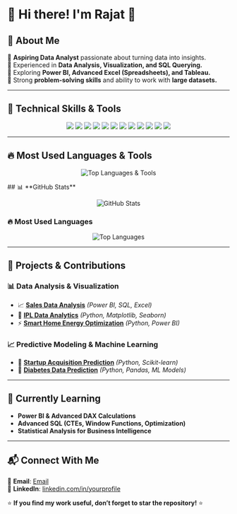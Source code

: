 # 👋 Hi there! I'm Rajat 🚀  

## 📌 About Me  
🔹 **Aspiring Data Analyst** passionate about turning data into insights.  
🔹 Experienced in **Data Analysis, Visualization, and SQL Querying.**  
🔹 Exploring **Power BI, Advanced Excel (Spreadsheets), and Tableau.**  
🔹 Strong **problem-solving skills** and ability to work with **large datasets.**  

---

## 🚀 Technical Skills & Tools  

<p align="center">
  <img src="https://img.shields.io/badge/Python-3670A0?style=for-the-badge&logo=python&logoColor=white" />
  <img src="https://img.shields.io/badge/SQL-4479A1?style=for-the-badge&logo=postgresql&logoColor=white" />
  <img src="https://img.shields.io/badge/Power%20BI-F2C811?style=for-the-badge&logo=power-bi&logoColor=black" />
  <img src="https://img.shields.io/badge/Tableau-E97627?style=for-the-badge&logo=tableau&logoColor=white" />
  <img src="https://img.shields.io/badge/Excel-217346?style=for-the-badge&logo=microsoft-excel&logoColor=white" />
  <img src="https://img.shields.io/badge/Google%20Sheets-34A853?style=for-the-badge&logo=google-sheets&logoColor=white" />
  <img src="https://img.shields.io/badge/Scikit--Learn-F7931E?style=for-the-badge&logo=scikit-learn&logoColor=white" />
  <img src="https://img.shields.io/badge/VS%20Code-007ACC?style=for-the-badge&logo=visual-studio-code&logoColor=white" />
  <img src="https://img.shields.io/badge/Jupyter-F37626?style=for-the-badge&logo=jupyter&logoColor=white" />
  <img src="https://img.shields.io/badge/Git-F05032?style=for-the-badge&logo=git&logoColor=white" />
  <img src="https://img.shields.io/badge/GitHub-181717?style=for-the-badge&logo=github&logoColor=white" />
  <img src="https://img.shields.io/badge/APIs-02569B?style=for-the-badge&logo=json&logoColor=white" />
</p>

---

## 🔥 Most Used Languages & Tools  

<p align="center">
  <img src="https://github-readme-stats.vercel.app/api/top-langs/?username=rajatp3066&langs_count=8&layout=compact&theme=radical" alt="Top Languages & Tools" />
</p>
## 📊 **GitHub Stats**  
<p align="center">
  <img src="https://github-readme-stats.vercel.app/api?username=rajatp3066&show_icons=true&theme=radical" alt="GitHub Stats" />
</p>

### 🔥 **Most Used Languages**  
<p align="center">
  <img src="https://github-readme-stats.vercel.app/api/top-langs/?username=rajatp3066&langs_count=6&layout=compact&theme=radical" alt="Top Languages" />
</p>

---

## 🚀 **Projects & Contributions**  

### 📊 **Data Analysis & Visualization**  
- 📈 [**Sales Data Analysis**](https://github.com/rajatp3066/sales-analysis) _(Power BI, SQL, Excel)_  
- 🏏 [**IPL Data Analytics**](https://github.com/rajatp3066/ipl-data-eda) _(Python, Matplotlib, Seaborn)_  
- ⚡ [**Smart Home Energy Optimization**](https://github.com/rajatp3066/energy-optimization) _(Python, Power BI)_  

### 📈 **Predictive Modeling & Machine Learning**  
- 🚀 [**Startup Acquisition Prediction**](https://github.com/rajatp3066/startup-acquisition) _(Python, Scikit-learn)_  
- 🏥 [**Diabetes Data Prediction**](https://github.com/rajatp3066/diabetes-analysis) _(Python, Pandas, ML Models)_  

---

## 🌱 **Currently Learning**  
- **Power BI & Advanced DAX Calculations**  
- **Advanced SQL (CTEs, Window Functions, Optimization)**  
- **Statistical Analysis for Business Intelligence**  

---

## 📬 **Connect With Me**  
📧 **Email**: [Email](mailto:rajatk.patel@yahoo.com)  
💼 **LinkedIn**: [linkedin.com/in/yourprofile](https://linkedin.com/in/rp17)  

⭐ **If you find my work useful, don’t forget to star the repository!** ⭐  

